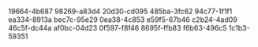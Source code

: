 19664-4b687
98269-a83d4
20d30-cd095
485ba-3fc62
94c77-1f1f1
ea334-8913a
bec7c-95e29
0ea38-4c853
e59f5-67b46
c2b24-4ad09
46c5f-dc44a
af0bc-04d23
0f597-f8f46
8695f-ffb83
f6b63-496c5
1c1b3-59351
